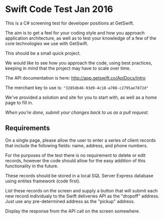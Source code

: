 # Swift Code Test Jan 2016

This is a C# screening test for developer positions at GetSwift.

The aim is to get a feel for your coding style and how you approach application architecture, as well as to test your knowledge of a few of the core technologies we use with GetSwift.

This should be a small quick project.

We would like to see how you approach the code, using best practices, keeping in mind that the project may have to scale over time.

The API documentation is here: http://app.getswift.co/ApiDocs/Intro

The merchant key to use is: `"3285db46-93d9-4c10-a708-c2795ae7872d"`

We've provided a solution and site for you to start with, as well as a home page to fill in.

*When you're done, submit your changes back to us as a pull request.*

## Requirements

On a single page, please allow the user to enter a series of client records that include the following fields: name, address, and phone numbers.


For the purposes of the test there is no requirement to delete or edit  records, however the code should allow for the easy addition of this functionality in the future.

These records should be stored in a local SQL Server Express database using entites framework (code first).

List these records on the screen and supply a button that will submit each new record individualy to the Swift deliveries API as the "dropoff" address.  Just use any pre-determined address as the "pickup" address.

Display the response from the API call on the screen somewhere.

